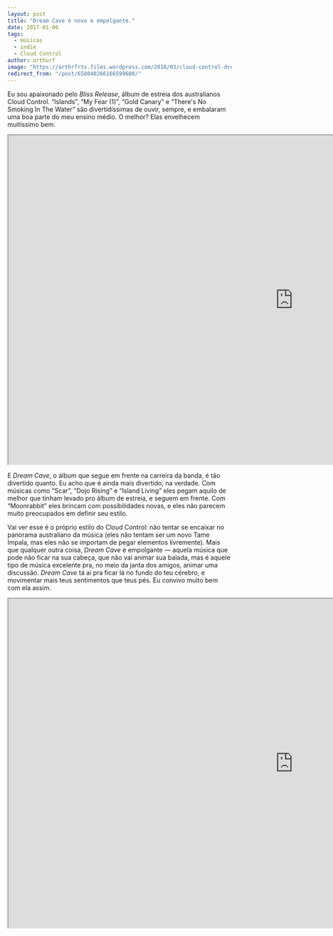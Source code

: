 ```yaml
---
layout: post
title: "Dream Cave é novo e empolgante."
date: 2017-01-06
tags:
  - músicas
  - indie
  - Cloud Control
author: arthurf
image: "https://arthrfrts.files.wordpress.com/2018/03/cloud-control-dream-cave.jpg"
redirect_from: "/post/658040266166599680/"
---
```


Eu sou apaixonado pelo _Bliss Release_, álbum de estreia dos australianos Cloud Control. “Islands”, “My Fear (1)”, “Gold Canary” e “There's No Smoking In The Water” são divertidíssimas de ouvir, sempre, e embalaram uma boa parte do meu ensino médio. O melhor? Elas envelhecem muitíssimo bem.

<iframe width="1280" height="739" src="https://www.youtube-nocookie.com/embed/SGSij0-cljI"  allow="autoplay; encrypted-media" allowfullscreen></iframe>

E _Dream Cave_, o álbum que segue em frente na carreira da banda, é tão divertido quanto. Eu acho que é ainda mais divertido, na verdade. Com músicas como “Scar”, “Dojo Rising” e “Island Living” eles pegam aquilo de melhor que tinham levado pro álbum de estreia, e seguem em frente. Com “Moonrabbit” eles brincam com possibilidades novas, e eles não parecem muito preocupados em definir seu estilo.

Vai ver esse é o próprio estilo do Cloud Control: não tentar se encaixar no panorama australiano da música (eles não tentam ser um novo Tame Impala, mas eles não se importam de pegar elementos livremente). Mais que qualquer outra coisa, _Dream Cave_ é empolgante — aquela música que pode não ficar na sua cabeça, que não vai animar sua balada, mas é aquele tipo de música excelente pra, no meio da janta dos amigos, animar uma discussão. _Dream Cave_ tá aí pra ficar lá no fundo do teu cérebro, e movimentar mais teus sentimentos que teus pés. Eu convivo muito bem com ela assim.

<iframe width="1280" height="739" src="https://www.youtube-nocookie.com/embed/videoseries?list=PLCVn_SjQADMMrINZI3mM0syfMIoBpyWAM"  allow="autoplay; encrypted-media" allowfullscreen></iframe>
